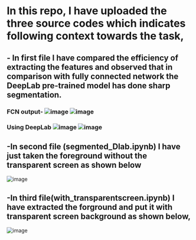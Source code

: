 

# In this repo, I have uploaded the three source codes which indicates following context towards the task,

## - **In first file I have compared the efficiency of extracting the features and observed that in comparison with fully connected network the DeepLab pre-trained model has done sharp segmentation.**
### FCN output-  ![image](https://user-images.githubusercontent.com/60773632/92139047-d5227b80-ee2c-11ea-8175-a593e939a83f.png) ![image](https://user-images.githubusercontent.com/60773632/92139135-f2574a00-ee2c-11ea-8791-161a436ac49a.png)
### Using DeepLab ![image](https://user-images.githubusercontent.com/60773632/92139310-30ed0480-ee2d-11ea-84ed-51df64ae5411.png)  ![image](https://user-images.githubusercontent.com/60773632/92139435-5b3ec200-ee2d-11ea-8741-722071fdb923.png)


 




## -In second file (segmented_Dlab.ipynb) I have just taken the foreground without the transparent screen as shown below
![image](https://user-images.githubusercontent.com/60773632/92138771-7230e480-ee2c-11ea-876d-ae6c8fdd2fee.png)




## -In third file(with_transparentscreen.ipynb) I have extracted the forground and put it with transparent screen background as shown below,
![image](https://user-images.githubusercontent.com/60773632/92138957-b328f900-ee2c-11ea-81c9-8e0e95e6f705.png)





